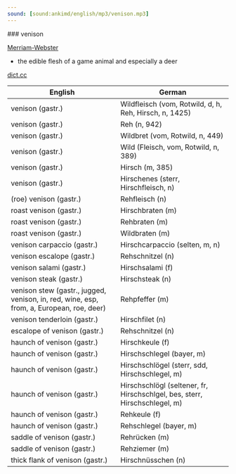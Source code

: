 ```yaml
---
sound: [sound:ankimd/english/mp3/venison.mp3]
---
```


\### venison

[Merriam-Webster](https://www.merriam-webster.com/dictionary/venison)

- the edible flesh of a game animal and especially a deer

[dict.cc](https://www.dict.cc/venison)

| English        | German       |
| -------------- | ------------ |
| venison (gastr.) | Wildfleisch (vom, Rotwild, d, h, Reh, Hirsch, n, 1425) |
| venison (gastr.) | Reh (n, 942) |
| venison (gastr.) | Wildbret (vom, Rotwild, n, 449) |
| venison (gastr.) | Wild (Fleisch, vom, Rotwild, n, 389) |
| venison (gastr.) | Hirsch (m, 385) |
| venison (gastr.) | Hirschenes (sterr, Hirschfleisch, n) |
| (roe) venison (gastr.) | Rehfleisch (n) |
| roast venison (gastr.) | Hirschbraten (m) |
| roast venison (gastr.) | Rehbraten (m) |
| roast venison (gastr.) | Wildbraten (m) |
| venison carpaccio (gastr.) | Hirschcarpaccio (selten, m, n) |
| venison escalope (gastr.) | Rehschnitzel (n) |
| venison salami (gastr.) | Hirschsalami (f) |
| venison steak (gastr.) | Hirschsteak (n) |
| venison stew (gastr., jugged, venison, in, red, wine, esp, from, a, European, roe, deer) | Rehpfeffer (m) |
| venison tenderloin (gastr.) | Hirschfilet (n) |
| escalope of venison (gastr.) | Rehschnitzel (n) |
| haunch of venison (gastr.) | Hirschkeule (f) |
| haunch of venison (gastr.) | Hirschschlegel (bayer, m) |
| haunch of venison (gastr.) | Hirschschlögel (sterr, sdd, Hirschschlegel, m) |
| haunch of venison (gastr.) | Hirschschlögl (seltener, fr, Hirschschlgel, bes, sterr, Hirschschlegel, m) |
| haunch of venison (gastr.) | Rehkeule (f) |
| haunch of venison (gastr.) | Rehschlegel (bayer, m) |
| saddle of venison (gastr.) | Rehrücken (m) |
| saddle of venison (gastr.) | Rehziemer (m) |
| thick flank of venison (gastr.) | Hirschnüsschen (n) |
